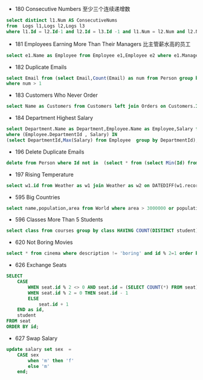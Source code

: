- 180 Consecutive Numbers 至少三个连续递增数
```sql
select distinct l1.Num AS ConsecutiveNums
from  Logs l1,Logs l2,Logs l3
where l1.Id = l2.Id-1 and l2.Id = l3.Id -1 and l1.Num = l2.Num and l2.Num = l3.Num;
```

- 181 Employees Earning More Than Their Managers 比主管薪水高的员工
```sql
select e1.Name as Employee from Employee e1,Employee e2 where e1.ManagerId = e2.Id  and e1.Salary > e2.Salary;
```

- 182 Duplicate Emails 
```sql
select Email from (select Email,Count(Email) as num from Person group by Email) as statistic 
where num > 1
```
- 183 Customers Who Never Order 
```sql
select Name as Customers from Customers left join Orders on Customers.Id = Orders.CustomerId where Orders.CustomerId is null
```

- 184 Department Highest Salary
```sql
select Department.Name as Department,Employee.Name as Employee,Salary from Employee join Department on Employee.DepartmentId = Department.Id 
where (Employee.DepartmentId , Salary) IN
(select DepartmentId,Max(Salary) from Employee  group by DepartmentId);
```

- 196 Delete Duplicate Emails
```sql
delete from Person where Id not in  (select * from (select Min(Id) from Person group by Email) as tmp);
```

- 197 Rising Temperature
```sql
select w1.id from Weather as w1 join Weather as w2 on DATEDIFF(w1.recordDate, w2.recordDate) = 1 and w1.Temperature > w2.Temperature;
```

- 595 Big Countries
```sql
select name,population,area from World where area > 3000000 or population > 25000000;
```

- 596 Classes More Than 5 Students
```sql
select class from courses group by class HAVING COUNT(DISTINCT student) >= 5;
```

- 620 Not Boring Movies
```sql
select * from cinema where description != 'boring' and id % 2=1 order by rating desc;
```

- 626 Exchange Seats
```sql
SELECT
	CASE
		WHEN seat.id % 2 <> 0 AND seat.id = (SELECT COUNT(*) FROM seat) THEN seat.id
		WHEN seat.id % 2 = 0 THEN seat.id - 1
		ELSE
			seat.id + 1
	END as id,
	student 
FROM seat
ORDER BY id;
```

- 627 Swap Salary
```sql
update salary set sex  = 
    CASE sex
        when 'm' then 'f'
        else 'm'
    end;
```
